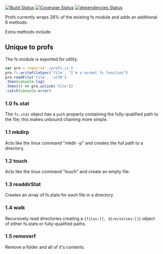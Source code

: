 [![Build Status](https://travis-ci.org/matutter/profs.svg?branch=master)](https://travis-ci.org/matutter/profs)
[![Coverage Status](https://coveralls.io/repos/github/matutter/profs/badge.svg?branch=master)](https://coveralls.io/github/matutter/profs?branch=master) [![dependencies Status](https://david-dm.org/matutter/profs/status.svg)](https://david-dm.org/matutter/profs)

Profs currently wraps 28% of the existing fs module and adds an additional 6 methods.


Extra methods include.
## Unique to profs
The fs module is exported for utility. 
```javascript
var pro = require('./profs.js')
pro.fs.writeFileSync('file', "I'm a normal fs function")
pro.readFile('file', 'utf8')
.then(console.log)
.then(() => pro.unlink('file'))
.catch(console.error)
```
### 1.0 fs.stat
The ```fs.stat``` object has a ```path``` property containing the fully-qualified path to the file; this makes unbound chaining more simple.
### 1.1 mkdirp
Acts like the linux command "mkdir -p" and creates the full path to a directory.
### 1.2 touch
Acts like the linux command "touch" and create an empty file.
### 1.3 readdirStat
Creates an array of fs.stats for each file in a directory.
### 1.4 walk
Recursively read directories creating a ```{files:[], directories:[]}``` object of either fs.stats or fully-qualified paths.
### 1.5 removerf 
Remove a folder and all of it's contents.
